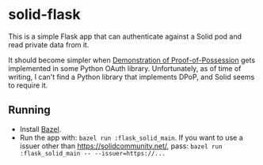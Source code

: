 # solid-flask

This is a simple Flask app that can authenticate against a Solid pod and read
private data from it.

It should become simpler when [Demonstration of
Proof-of-Possession](https://tools.ietf.org/html/draft-fett-oauth-dpop-04) gets
implemented in some Python OAuth library. Unfortunately, as of time of writing,
I can't find a Python library that implements DPoP, and Solid seems to require
it.

## Running

* Install [Bazel](https://bazel.build).
* Run the app with: `bazel run :flask_solid_main`.
  If you want to use a issuer other than https://solidcommunity.net/, pass:
  `bazel run :flask_solid_main -- --issuer=https://...`
